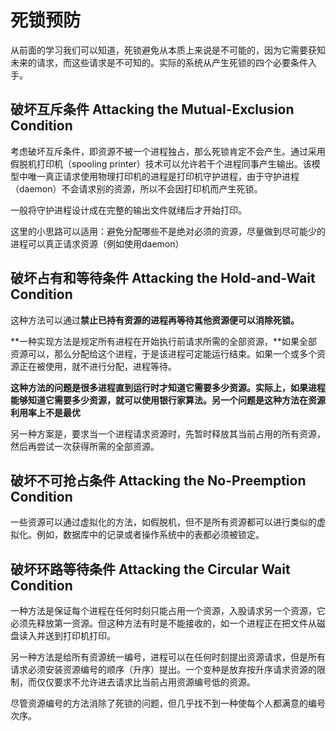  # 死锁预防

从前面的学习我们可以知道，死锁避免从本质上来说是不可能的，因为它需要获知未来的请求，而这些请求是不可知的。实际的系统从产生死锁的四个必要条件入手。

## 破坏互斥条件 Attacking the Mutual-Exclusion Condition

考虑破坏互斥条件，即资源不被一个进程独占，那么死锁肯定不会产生。通过采用假脱机打印机（spooling printer）技术可以允许若干个进程同事产生输出。该模型中唯一真正请求使用物理打印机的进程是打印机守护进程，由于守护进程（daemon）不会请求别的资源，所以不会因打印机而产生死锁。

一般将守护进程设计成在完整的输出文件就绪后才开始打印。

这里的小思路可以适用：避免分配哪些不是绝对必须的资源，尽量做到尽可能少的进程可以真正请求资源（例如使用daemon）

## 破坏占有和等待条件 Attacking the Hold-and-Wait Condition

这种方法可以通过**禁止已持有资源的进程再等待其他资源便可以消除死锁。**

**一种实现方法是规定所有进程在开始执行前请求所需的全部资源，**如果全部资源可以，那么分配给这个进程，于是该进程可定能运行结束。如果一个或多个资源正在被使用，就不进行分配，进程等待。

**这种方法的问题是很多进程直到运行时才知道它需要多少资源。实际上，如果进程能够知道它需要多少资源，就可以使用银行家算法。另一个问题是这种方法在资源利用率上不是最优**

另一种方案是，要求当一个进程请求资源时，先暂时释放其当前占用的所有资源，然后再尝试一次获得所需的全部资源。

## 破坏不可抢占条件 Attacking the No-Preemption Condition

一些资源可以通过虚拟化的方法，如假脱机，但不是所有资源都可以进行类似的虚拟化。例如，数据库中的记录或者操作系统中的表都必须被锁定。

## 破坏环路等待条件 Attacking the Circular Wait Condition

一种方法是保证每个进程在任何时刻只能占用一个资源，入股请求另一个资源，它必须先释放第一资源。但这种方法有时是不能接收的，如一个进程正在把文件从磁盘读入并送到打印机打印。

另一种方法是给所有资源统一编号，进程可以在任何时刻提出资源请求，但是所有请求必须安装资源编号的顺序（升序）提出。一个变种是放弃按升序请求资源的限制，而仅仅要求不允许进去请求比当前占用资源编号低的资源。

尽管资源编号的方法消除了死锁的问题，但几乎找不到一种使每个人都满意的编号次序。

